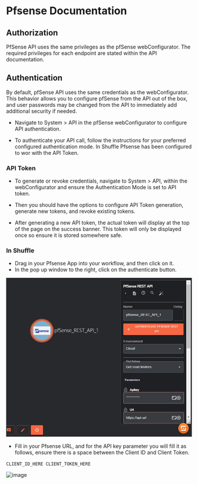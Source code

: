 # Pfsense Documentation

## Authorization

PfSense API uses the same privileges as the pfSense webConfigurator. The required privileges for each endpoint are stated within the API documentation.

## Authentication

By default, pfSense API uses the same credentials as the webConfigurator. This behavior allows you to configure pfSense from the API out of the box, and user passwords may be changed from the API to immediately add additional security if needed.

- Navigate to System > API in the pfSense webConfigurator to configure API authentication.

- To authenticate your API call, follow the instructions for your preferred configured authentication mode. In Shuffle Pfsense has been configured to wor with the API Token.

### API Token

- To generate or revoke credentials, navigate to System > API, within the webConfigurator and ensure the Authentication Mode is set to API token. 

- Then you should have the options to configure API Token generation, generate new tokens, and revoke existing tokens. 

- After generating a new API token, the actual token will display at the top of the page on the success banner. This token will only be displayed once so ensure it is stored somewhere safe.

### In Shuffle
- Drag in your Pfsense App into your workflow, and then click on it.
- In the pop up window to the right, click on the authenticate button.

![Alt text](image.png)

- Fill in your Pfsense URL, and for the API key parameter you will fill it as follows, ensure there is a space between the Client ID and Client Token.

```
CLIENT_ID_HERE CLIENT_TOKEN_HERE
```

![image](https://github.com/Shuffle/openapi-apps/assets/31187099/22fec92b-5200-462f-a908-d1e1aaf683cf)

